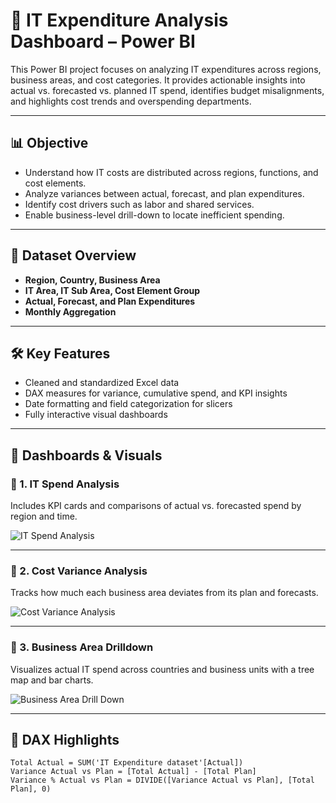 # 💼 IT Expenditure Analysis Dashboard – Power BI

This Power BI project focuses on analyzing IT expenditures across regions, business areas, and cost categories. It provides actionable insights into actual vs. forecasted vs. planned IT spend, identifies budget misalignments, and highlights cost trends and overspending departments.

---

## 📊 Objective

- Understand how IT costs are distributed across regions, functions, and cost elements.
- Analyze variances between actual, forecast, and plan expenditures.
- Identify cost drivers such as labor and shared services.
- Enable business-level drill-down to locate inefficient spending.

---

## 📁 Dataset Overview

- **Region, Country, Business Area**
- **IT Area, IT Sub Area, Cost Element Group**
- **Actual, Forecast, and Plan Expenditures**
- **Monthly Aggregation**

---

## 🛠️ Key Features

- Cleaned and standardized Excel data
- DAX measures for variance, cumulative spend, and KPI insights
- Date formatting and field categorization for slicers
- Fully interactive visual dashboards

---

## 📐 Dashboards & Visuals

### 🔹 1. IT Spend Analysis

Includes KPI cards and comparisons of actual vs. forecasted spend by region and time.

![IT Spend Analysis](./f61d13c3-1688-4afd-b9a1-d1ed96887f05.png)

---

### 🔹 2. Cost Variance Analysis

Tracks how much each business area deviates from its plan and forecasts.

![Cost Variance Analysis](./95fc30fc-628f-4b9a-ac15-01ef625412d0.png)

---

### 🔹 3. Business Area Drilldown

Visualizes actual IT spend across countries and business units with a tree map and bar charts.

![Business Area Drill Down](./7ec6407d-b7f0-4617-880c-da3d9512434a.png)

---

## 📌 DAX Highlights

```dax
Total Actual = SUM('IT Expenditure dataset'[Actual])
Variance Actual vs Plan = [Total Actual] - [Total Plan]
Variance % Actual vs Plan = DIVIDE([Variance Actual vs Plan], [Total Plan], 0)
